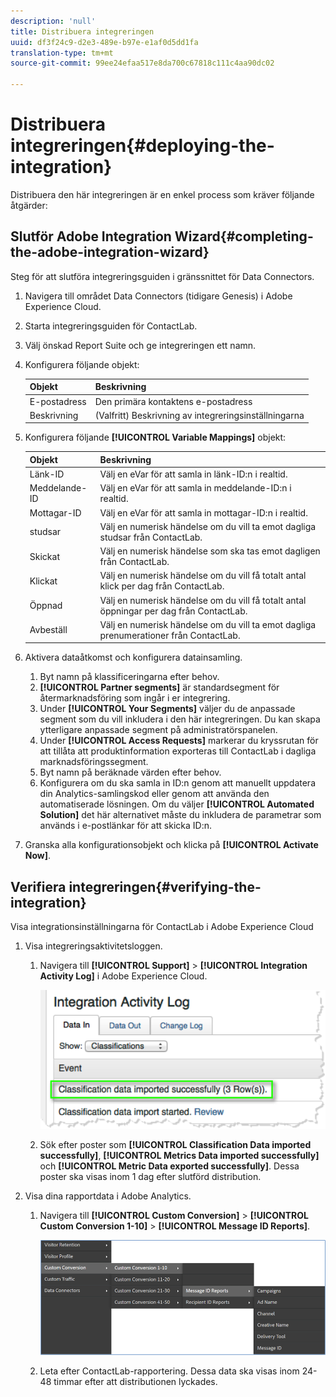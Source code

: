 ```yaml
---
description: 'null'
title: Distribuera integreringen
uuid: df3f24c9-d2e3-489e-b97e-e1af0d5dd1fa
translation-type: tm+mt
source-git-commit: 99ee24efaa517e8da700c67818c111c4aa90dc02

---
```



# Distribuera integreringen{#deploying-the-integration}

Distribuera den här integreringen är en enkel process som kräver följande åtgärder:

## Slutför Adobe Integration Wizard{#completing-the-adobe-integration-wizard}

Steg för att slutföra integreringsguiden i gränssnittet för Data Connectors.

1. Navigera till området Data Connectors (tidigare Genesis) i Adobe Experience Cloud.
1. Starta integreringsguiden för ContactLab.
1. Välj önskad Report Suite och ge integreringen ett namn.
1. Konfigurera följande objekt:

   | Objekt | Beskrivning |
   |---|---|
   | E-postadress | Den primära kontaktens e-postadress |
   | Beskrivning | (Valfritt) Beskrivning av integreringsinställningarna |

1. Konfigurera följande **[!UICONTROL Variable Mappings]** objekt:

   | Objekt | Beskrivning |
   |---|---|
   | Länk-ID | Välj en eVar för att samla in länk-ID:n i realtid. |
   | Meddelande-ID | Välj en eVar för att samla in meddelande-ID:n i realtid. |
   | Mottagar-ID | Välj en eVar för att samla in mottagar-ID:n i realtid. |
   | studsar | Välj en numerisk händelse om du vill ta emot dagliga studsar från ContactLab. |
   | Skickat | Välj en numerisk händelse som ska tas emot dagligen från ContactLab. |
   | Klickat | Välj en numerisk händelse om du vill få totalt antal klick per dag från ContactLab. |
   | Öppnad | Välj en numerisk händelse om du vill få totalt antal öppningar per dag från ContactLab. |
   | Avbeställ | Välj en numerisk händelse om du vill ta emot dagliga prenumerationer från ContactLab. |

1. Aktivera dataåtkomst och konfigurera datainsamling.
   1. Byt namn på klassificeringarna efter behov.
   1. **[!UICONTROL Partner segments]** är standardsegment för återmarknadsföring som ingår i er integrering.
   1. Under **[!UICONTROL Your Segments]** väljer du de anpassade segment som du vill inkludera i den här integreringen. Du kan skapa ytterligare anpassade segment på administratörspanelen.
   1. Under **[!UICONTROL Access Requests]** markerar du kryssrutan för att tillåta att produktinformation exporteras till ContactLab i dagliga marknadsföringssegment.
   1. Byt namn på beräknade värden efter behov.
   1. Konfigurera om du ska samla in ID:n genom att manuellt uppdatera din Analytics-samlingskod eller genom att använda den automatiserade lösningen. Om du väljer **[!UICONTROL Automated Solution]** det här alternativet måste du inkludera de parametrar som används i e-postlänkar för att skicka ID:n.
1. Granska alla konfigurationsobjekt och klicka på **[!UICONTROL Activate Now]**.

## Verifiera integreringen{#verifying-the-integration}

Visa integrationsinställningarna för ContactLab i Adobe Experience Cloud

1. Visa integreringsaktivitetsloggen.
   1. Navigera till **[!UICONTROL Support]** > **[!UICONTROL Integration Activity Log]** i Adobe Experience Cloud.

      ![](assets/integration_activity_log.png)

   1. Sök efter poster som **[!UICONTROL Classification Data imported successfully]**, **[!UICONTROL Metrics Data imported successfully]** och **[!UICONTROL Metric Data exported successfully]**. Dessa poster ska visas inom 1 dag efter slutförd distribution.
1. Visa dina rapportdata i Adobe Analytics.
   1. Navigera till **[!UICONTROL Custom Conversion]** > **[!UICONTROL Custom Conversion 1-10]** > **[!UICONTROL Message ID Reports]**.

      ![](assets/reporting.png)

   1. Leta efter ContactLab-rapportering. Dessa data ska visas inom 24-48 timmar efter att distributionen lyckades.
